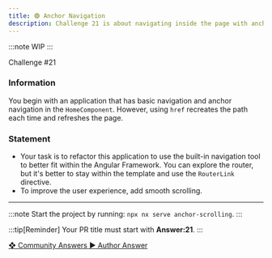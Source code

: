 ```yaml
---
title: 🟢 Anchor Navigation
description: Challenge 21 is about navigating inside the page with anchor
---
```


:::note
WIP
:::

<div class="chip">Challenge #21</div>

### Information

You begin with an application that has basic navigation and anchor navigation in the `HomeComponent`. However, using `href` recreates the path each time and refreshes the page.

### Statement

- Your task is to refactor this application to use the built-in navigation tool to better fit within the Angular Framework. You can explore the router, but it's better to stay within the template and use the `RouterLink` directive.
- To improve the user experience, add smooth scrolling.

---

:::note
Start the project by running: `npx nx serve anchor-scrolling`.
:::

:::tip[Reminder]
Your PR title must start with <b>Answer:21</b>.
:::

<div class="article-footer">
  <a
    href="https://github.com/tomalaforge/angular-challenges/pulls?q=label%3A21+label%3Aanswer"
    alt="Anchor Navigation community solutions">
    ❖ Community Answers
  </a>
  <a
    href='https://github.com/tomalaforge/angular-challenges/pulls?q=label%3A21+label%3A'
    alt="Anchor Navigation solution author">
    ▶︎ Author Answer
  </a>
  </div>
